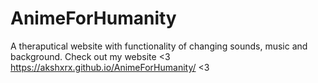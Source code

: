 # AnimeForHumanity
A theraputical website with functionality of changing sounds, music and background.
Check out my website <3 https://akshxrx.github.io/AnimeForHumanity/ <3
